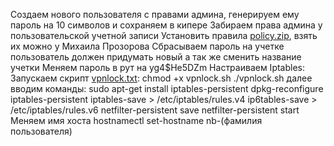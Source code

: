 Создаем нового пользователя с правами админа, генерируем ему пароль на 10 символов и сохраняем в кипере
Забираем права админа у пользовательcкой учетной записи
Установить правила [policy.zip](https://github.com/XarDok/admin_apm/files/6683913/policy.zip), взять их можно у Михаила Прозорова
Cбрасываем  пароль на учетке пользователь должен придумать новый а так же сменить название учетки
Меняем пароль в рут на yg4$He5DZm 
Настраиваем Iptables:
Запускаем скрипт [vpnlock.txt](https://github.com/XarDok/admin_apm/files/6683810/vpnlock.txt): 
 chmod +x vpnlock.sh
 ./vpnlock.sh
далее вводим команды:
 sudo apt-get install iptables-persistent
 dpkg-reconfigure iptables-persistent
 iptables-save > /etc/iptables/rules.v4
 ip6tables-save > /etc/iptables/rules.v6
 netfilter-persistent save
 netfilter-persistent start
Меняем имя хоста hostnamectl set-hostname nb-(фамилия пользователя)
